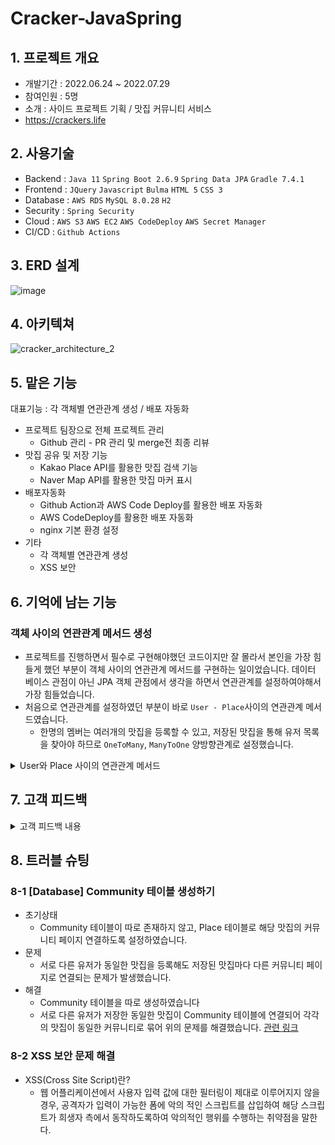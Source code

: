 # Cracker-JavaSpring
## 1. 프로젝트 개요
- 개발기간 : 2022.06.24 ~ 2022.07.29
- 참여인원 : 5명
- 소개 : 사이드 프로젝트 기획 / 맛집 커뮤니티 서비스
- https://crackers.life

## 2. 사용기술
- Backend : `Java 11` `Spring Boot 2.6.9` `Spring Data JPA` `Gradle 7.4.1`
- Frontend : `JQuery` `Javascript` `Bulma` `HTML 5` `CSS 3`
- Database : `AWS RDS` `MySQL 8.0.28` `H2`
- Security : `Spring Security`
- Cloud : `AWS S3` `AWS EC2` `AWS CodeDeploy` `AWS Secret Manager`
- CI/CD : `Github Actions`

## 3. ERD 설계
![image](https://user-images.githubusercontent.com/103913683/184919972-765ff552-e644-4aa2-b074-2b787a185516.png)

## 4. 아키텍쳐
![cracker_architecture_2](https://user-images.githubusercontent.com/103913683/184920468-818bb09c-f3de-47fa-a84a-6c54f9bd1fbb.png)

## 5. 맡은 기능
대표기능 : 각 객체별 연관관계 생성 / 배포 자동화
- 프로젝트 팀장으로 전체 프로젝트 관리
  - Github 관리 - PR 관리 및 merge전 최종 리뷰
- 맛집 공유 및 저장 기능
  - Kakao Place API를 활용한 맛집 검색 기능
  - Naver Map API를 활용한 맛집 마커 표시
- 배포자동화
  - Github Action과 AWS Code Deploy를 활용한 배포 자동화
  - AWS CodeDeploy를 활용한 배포 자동화
  - nginx 기본 환경 설정
- 기타
  - 각 객체별 연관관계 생성
  - XSS 보안

## 6. 기억에 남는 기능
### 객체 사이의 연관관계 메서드 생성
- 프로젝트를 진행하면서 필수로 구현해야했던 코드이지만 잘 몰라서 본인을 가장 힘들게 했던 부분이 객체 사이의 연관관계 메서드를 구현하는 일이었습니다. 데이터 베이스 관점이 아닌 JPA 객체 관점에서 생각을 하면서 연관관계를 설정하여야해서 가장 힘들었습니다.
- 처음으로 연관관계를 설정하였던 부분이 바로 `User - Place`사이의 연관관계 메서드였습니다.
  - 한명의 멤버는 여러개의 맛집을 등록할 수 있고, 저장된 맛집을 통해 유저 목록을 찾아야 하므로 `OneToMany`, `ManyToOne` 양방향관계로 설정했습니다.
<details>
<summary>User와 Place 사이의 연관관계 메서드</summary>
| Place.java

[Place의 연관관계 메서드](https://github.com/devpcjin/Crackers-JavaSpring/blob/956e1a7b56a6d6654dada03bee2b2ce4a38b6622/src/main/java/com/cracker/place/entity/Place.java#L47)

| User.java

[User의 연관관계 메서드](https://github.com/devpcjin/Crackers-JavaSpring/blob/956e1a7b56a6d6654dada03bee2b2ce4a38b6622/src/main/java/com/cracker/user/entity/Users.java#L58)
</details>

## 7. 고객 피드백
<details>
<summary>고객 피드백 내용</summary>
- 만족도</br>
<img width="806" alt="스크린샷 2022-08-14 오후 1 05 59" src="https://user-images.githubusercontent.com/103913683/186093272-51bf6a77-ca8f-41d6-ac20-f7ce4a330b36.png"></br>
- 불편했던 점</br>
<img width="806" alt="스크린샷 2022-08-14 오후 1 05 59" src="https://user-images.githubusercontent.com/103913683/186093554-0b2c01b1-7d65-4b2a-b247-17d16b56d821.png"></br>
- 좋았던 점</br>
<img width="806" alt="스크린샷 2022-08-14 오후 1 05 59" src="https://user-images.githubusercontent.com/103913683/186093705-619ea50f-9175-4a29-b059-de22e073001a.png"></br>
- 상세 피드백 요약</br>
<a href="https://goofy-draw-ced.notion.site/cfdfc381933a46ff91ceed1cafbfd1ab">상세 피드백 요약으로 이동</a>
</details>

## 8. 트러블 슈팅
### 8-1 [Database] Community 테이블 생성하기
- 초기상태
  - Community 테이블이 따로 존재하지 않고, Place 테이블로 해당 맛집의 커뮤니티 페이지 연결하도록 설정하였습니다.
- 문제
  - 서로 다른 유저가 동일한 맛집을 등록해도 저장된 맛집마다 다른 커뮤니티 페이지로 연결되는 문제가 발생했습니다.
- 해결
  - Community 테이블을 따로 생성하였습니다
  - 서로 다른 유저가 저장한 동일한 맛집이 Community 테이블에 연결되어 각각의 맛집이 동일한 커뮤니티로 묶어 위의 문제를 해결했습니다.
[관련 링크](https://goofy-draw-ced.notion.site/DB-n-m-62bcde9a15c84ad0935c8c5cb4562e5b)

### 8-2 XSS 보안 문제 해결
- XSS(Cross Site Script)란?
  - 웹 어플리케이션에서 사용자 입력 값에 대한 필터링이 제대로 이루어지지 않을 경우, 공격자가 입력이 가능한 폼에 악의 적인 스크립트를 삽입하여 해당 스크립트가 희생자 측에서 동작하도록하여 악의적인 행위를 수행하는 취약점을 말한다.


